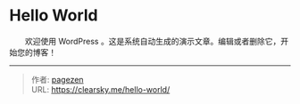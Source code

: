 # Hello World


　　欢迎使用 WordPress 。这是系统自动生成的演示文章。编辑或者删除它，开始您的博客！

---

> 作者: [pagezen](http://clearsky.me/)  
> URL: https://clearsky.me/hello-world/  

